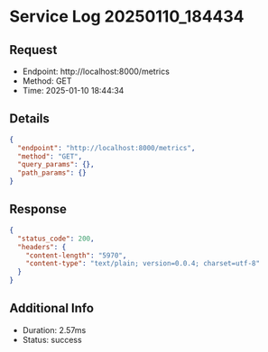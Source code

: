 # Service Log 20250110_184434

## Request
- Endpoint: http://localhost:8000/metrics
- Method: GET
- Time: 2025-01-10 18:44:34

## Details
```json
{
  "endpoint": "http://localhost:8000/metrics",
  "method": "GET",
  "query_params": {},
  "path_params": {}
}
```

## Response
```json
{
  "status_code": 200,
  "headers": {
    "content-length": "5970",
    "content-type": "text/plain; version=0.0.4; charset=utf-8"
  }
}
```

## Additional Info
- Duration: 2.57ms
- Status: success
